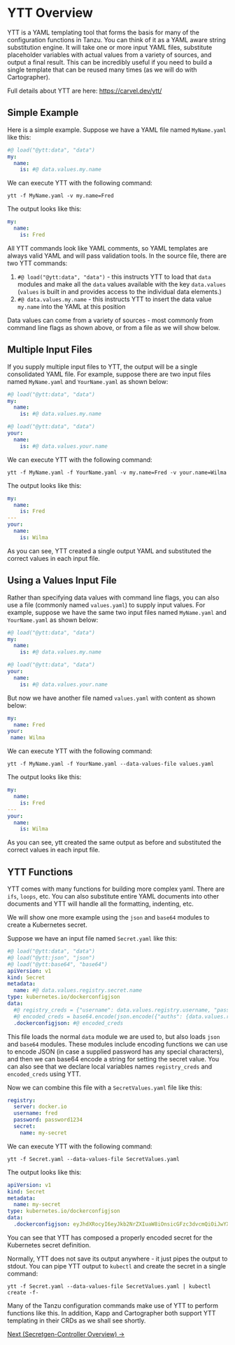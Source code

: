 # YTT Overview

YTT is a YAML templating tool that forms the basis for many of the configuration functions in Tanzu. You
can think of it as a YAML aware string substitution engine. It will take one or more input YAML files,
substitute placeholder variables with actual values from a variety of sources, and output a final result.
This can be incredibly useful if you need to build a single template that can be reused many times (as we will
do with Cartographer).

Full details about YTT are here: https://carvel.dev/ytt/

## Simple Example
Here is a simple example. Suppose we have a YAML file named `MyName.yaml` like this:

```yaml
#@ load("@ytt:data", "data")
my:
  name:
    is: #@ data.values.my.name
```

We can execute YTT with the following command:

```shell
ytt -f MyName.yaml -v my.name=Fred
```

The output looks like this:

```yaml
my:
  name:
    is: Fred
```

All YTT commands look like YAML comments, so YAML templates are always valid YAML and will pass validation tools.
In the source file, there are two YTT commands:

1. `#@ load("@ytt:data", "data")` - this instructs YTT to load that `data` modules and make all the `data` values available with the key `data.values` (`values` is built in and provides access to the individual data elements.)
1. `#@ data.values.my.name` - this instructs YTT to insert the data value `my.name` into the YAML at this position

Data values can come from a variety of sources - most commonly from command line flags as shown above, or from a file as we
will show below.

## Multiple Input Files

If you supply multiple input files to YTT, the output will be a single consolidated YAML file. For example, suppose
there are two input files named `MyName.yaml` and `YourName.yaml` as shown below:

```yaml
#@ load("@ytt:data", "data")
my:
  name:
    is: #@ data.values.my.name
```


```yaml
#@ load("@ytt:data", "data")
your:
  name:
    is: #@ data.values.your.name
```

We can execute YTT with the following command:

```shell
ytt -f MyName.yaml -f YourName.yaml -v my.name=Fred -v your.name=Wilma
```

The output looks like this:

```yaml
my:
  name:
    is: Fred
---
your:
  name:
    is: Wilma
```

As you can see, YTT created a single output YAML and substituted the correct values in each input file.

## Using a Values Input File

Rather than specifying data values with command line flags, you can also use a file (commonly named `values.yaml`) to
supply input values. For example, suppose we have the same two input files named `MyName.yaml` and `YourName.yaml` as shown below:

```yaml
#@ load("@ytt:data", "data")
my:
  name:
    is: #@ data.values.my.name
```

```yaml
#@ load("@ytt:data", "data")
your:
  name:
    is: #@ data.values.your.name
```

But now we have another file named `values.yaml` with content as shown below:

```yaml
my:
  name: Fred
your:
 name: Wilma
```

We can execute YTT with the following command:

```shell
ytt -f MyName.yaml -f YourName.yaml --data-values-file values.yaml
```

The output looks like this:

```yaml
my:
  name:
    is: Fred
---
your:
  name:
    is: Wilma
```

As you can see, ytt created the same output as before and substituted the correct values in each input file.

## YTT Functions

YTT comes with many functions for building more complex yaml. There are `ifs`, `loops`, etc. You can also substitute
entire YAML documents into other documents and YTT will handle all the formatting, indenting, etc.

We will show one more example using the `json` and `base64` modules to create a Kubernetes secret.

Suppose we have an input file named `Secret.yaml` like this:

```yaml
#@ load("@ytt:data", "data")
#@ load("@ytt:json", "json")
#@ load("@ytt:base64", "base64")
apiVersion: v1
kind: Secret
metadata:
  name: #@ data.values.registry.secret.name
type: kubernetes.io/dockerconfigjson
data:
  #@ registry_creds = {"username": data.values.registry.username, "password": data.values.registry.password}
  #@ encoded_creds = base64.encode(json.encode({"auths": {data.values.registry.server: registry_creds}}))
  .dockerconfigjson: #@ encoded_creds
```

This file loads the normal `data` module we are used to, but also loads `json` and `base64` modules. These modules
include encoding functions we can use to encode JSON (in case a supplied password has any special characters), and
then we can base64 encode a string for setting the secret value. You can also see that we declare local variables
names `registry_creds` and `encoded_creds` using YTT.

Now we can combine this file with a `SecretValues.yaml` file like this:


```yaml
registry:
  server: docker.io
  username: fred
  password: password1234
  secret:
    name: my-secret
```

We can execute YTT with the following command:

```shell
ytt -f Secret.yaml --data-values-file SecretValues.yaml
```

The output looks like this:

```yaml
apiVersion: v1
kind: Secret
metadata:
  name: my-secret
type: kubernetes.io/dockerconfigjson
data:
  .dockerconfigjson: eyJhdXRocyI6eyJkb2NrZXIuaW8iOnsicGFzc3dvcmQiOiJwYXNzd29yZDEyMzQiLCJ1c2VybmFtZSI6ImZyZWQifX19
```

You can see that YTT has composed a properly encoded secret for the Kubernetes secret definition.

Normally, YTT does not save its output anywhere - it just pipes the output to stdout.
You can pipe YTT output to `kubectl` and create the secret in a single command:

```shell
ytt -f Secret.yaml --data-values-file SecretValues.yaml | kubectl create -f-
```

Many of the Tanzu configuration commands make use of YTT to perform functions like this. In addition, Kapp and Cartographer
both support YTT templating in their CRDs as we shall see shortly.

[Next (Secretgen-Controller Overview) -&gt;](../secretgen-controller/)
